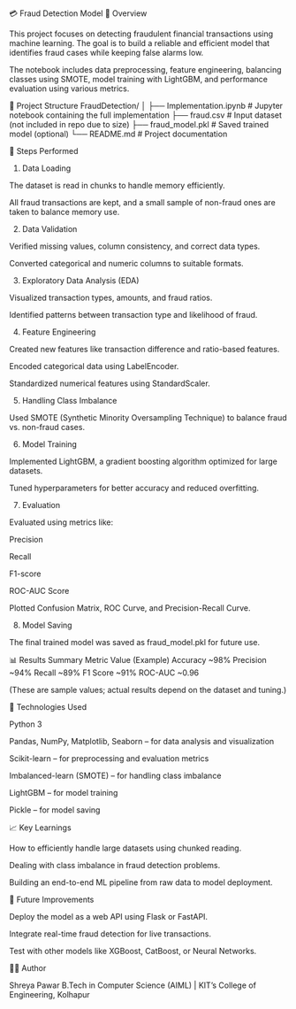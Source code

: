 💳 Fraud Detection Model
🧠 Overview

This project focuses on detecting fraudulent financial transactions using machine learning.
The goal is to build a reliable and efficient model that identifies fraud cases while keeping false alarms low.

The notebook includes data preprocessing, feature engineering, balancing classes using SMOTE, model training with LightGBM, and performance evaluation using various metrics.

📂 Project Structure
FraudDetection/
│
├── Implementation.ipynb   # Jupyter notebook containing the full implementation
├── fraud.csv              # Input dataset (not included in repo due to size)
├── fraud_model.pkl        # Saved trained model (optional)
└── README.md              # Project documentation

🚀 Steps Performed
1. Data Loading

The dataset is read in chunks to handle memory efficiently.

All fraud transactions are kept, and a small sample of non-fraud ones are taken to balance memory use.

2. Data Validation

Verified missing values, column consistency, and correct data types.

Converted categorical and numeric columns to suitable formats.

3. Exploratory Data Analysis (EDA)

Visualized transaction types, amounts, and fraud ratios.

Identified patterns between transaction type and likelihood of fraud.

4. Feature Engineering

Created new features like transaction difference and ratio-based features.

Encoded categorical data using LabelEncoder.

Standardized numerical features using StandardScaler.

5. Handling Class Imbalance

Used SMOTE (Synthetic Minority Oversampling Technique) to balance fraud vs. non-fraud cases.

6. Model Training

Implemented LightGBM, a gradient boosting algorithm optimized for large datasets.

Tuned hyperparameters for better accuracy and reduced overfitting.

7. Evaluation

Evaluated using metrics like:

Precision

Recall

F1-score

ROC-AUC Score

Plotted Confusion Matrix, ROC Curve, and Precision-Recall Curve.

8. Model Saving

The final trained model was saved as fraud_model.pkl for future use.

📊 Results Summary
Metric	Value (Example)
Accuracy	~98%
Precision	~94%
Recall	~89%
F1 Score	~91%
ROC-AUC	~0.96

(These are sample values; actual results depend on the dataset and tuning.)

🧰 Technologies Used

Python 3

Pandas, NumPy, Matplotlib, Seaborn – for data analysis and visualization

Scikit-learn – for preprocessing and evaluation metrics

Imbalanced-learn (SMOTE) – for handling class imbalance

LightGBM – for model training

Pickle – for model saving

📈 Key Learnings

How to efficiently handle large datasets using chunked reading.

Dealing with class imbalance in fraud detection problems.

Building an end-to-end ML pipeline from raw data to model deployment.

🧾 Future Improvements

Deploy the model as a web API using Flask or FastAPI.

Integrate real-time fraud detection for live transactions.

Test with other models like XGBoost, CatBoost, or Neural Networks.

👩‍💻 Author

Shreya Pawar
B.Tech in Computer Science (AIML) | KIT’s College of Engineering, Kolhapur
